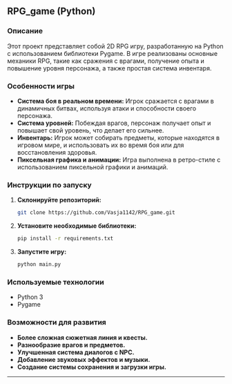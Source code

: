## RPG_game (Python)

### Описание

Этот проект представляет собой 2D RPG игру, разработанную на Python с использованием библиотеки Pygame. В игре реализованы основные механики RPG, такие как сражения с врагами,  получение опыта и повышение уровня персонажа,  а также  простая система инвентаря.

### Особенности игры

* **Система боя в реальном времени:**  Игрок сражается с врагами в динамичных битвах, используя  атаки  и  способности  своего  персонажа.
* **Система уровней:**  Побеждая  врагов,  персонаж  получает  опыт  и  повышает  свой  уровень,  что  делает  его  сильнее.
* **Инвентарь:**  Игрок может  собирать  предметы,  которые  находятся  в  игровом  мире,  и  использовать  их  во  время  боя  или  для  восстановления  здоровья.
* **Пиксельная графика и анимации:**  Игра  выполнена  в  ретро-стиле  с  использованием  пиксельной  графики  и  анимаций.

### Инструкции по запуску

1. **Склонируйте репозиторий:**

   ```bash
   git clone https://github.com/Vasja1142/RPG_game.git
   ```

2. **Установите необходимые библиотеки:**

   ```bash
   pip install -r requirements.txt
   ```

3. **Запустите игру:**

   ```bash
   python main.py 
   ```

### Используемые технологии

* Python 3
* Pygame

### Возможности для развития

* **Более  сложная  сюжетная  линия  и  квесты.**
* **Разнообразие  врагов  и  предметов.**
* **Улучшенная  система  диалогов  с  NPC.**
* **Добавление  звуковых  эффектов  и  музыки.**
* **Создание  системы  сохранения  и  загрузки  игры.**


---
